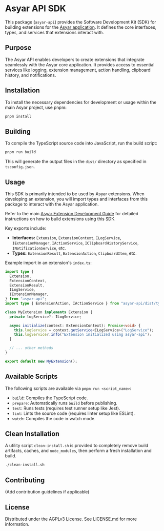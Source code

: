 # Asyar API SDK

This package (`asyar-api`) provides the Software Development Kit (SDK) for building extensions for the [Asyar application](https://github.com/Xoshbin/asyar). It defines the core interfaces, types, and services that extensions interact with.

## Purpose

The Asyar API enables developers to create extensions that integrate seamlessly with the Asyar core application. It provides access to essential services like logging, extension management, action handling, clipboard history, and notifications.

## Installation

To install the necessary dependencies for development or usage within the main Asyar project, use pnpm:

```bash
pnpm install
```

## Building

To compile the TypeScript source code into JavaScript, run the build script:

```bash
pnpm run build
```

This will generate the output files in the `dist/` directory as specified in `tsconfig.json`.

## Usage

This SDK is primarily intended to be used by Asyar extensions. When developing an extension, you will import types and interfaces from this package to interact with the Asyar application.

Refer to the main [Asyar Extension Development Guide](../../docs/extension-development.md) for detailed instructions on how to build extensions using this SDK.

Key exports include:

*   **Interfaces:** `Extension`, `ExtensionContext`, `ILogService`, `IExtensionManager`, `IActionService`, `IClipboardHistoryService`, `INotificationService`, etc.
*   **Types:** `ExtensionResult`, `ExtensionAction`, `ClipboardItem`, etc.

Example import in an extension's `index.ts`:

```typescript
import type {
  Extension,
  ExtensionContext,
  ExtensionResult,
  ILogService,
  IExtensionManager,
} from "asyar-api";
import type { ExtensionAction, IActionService } from "asyar-api/dist/types"; // Note: Check if types are re-exported from root index

class MyExtension implements Extension {
  private logService?: ILogService;

  async initialize(context: ExtensionContext): Promise<void> {
    this.logService = context.getService<ILogService>("LogService");
    this.logService?.info("Extension initialized using asyar-api");
  }

  // ... other methods
}

export default new MyExtension();
```

## Available Scripts

The following scripts are available via `pnpm run <script_name>`:

*   `build`: Compiles the TypeScript code.
*   `prepare`: Automatically runs `build` before publishing.
*   `test`: Runs tests (requires test runner setup like Jest).
*   `lint`: Lints the source code (requires linter setup like ESLint).
*   `watch`: Compiles the code in watch mode.

## Clean Installation

A utility script `clean-install.sh` is provided to completely remove build artifacts, caches, and `node_modules`, then perform a fresh installation and build.

```bash
./clean-install.sh
```

## Contributing

(Add contribution guidelines if applicable)

## License

Distributed under the AGPLv3 License. See LICENSE.md for more information.
